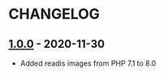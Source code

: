 # CHANGELOG

## [1.0.0] - 2020-11-30

* Added readis images from PHP 7.1 to 8.0

[1.0.0]: https://github.com/hollodotme/docker-php-images/tree/v1.0.0